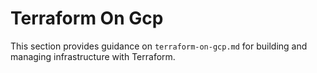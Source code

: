 # Terraform On Gcp

This section provides guidance on `terraform-on-gcp.md` for building and managing infrastructure with Terraform.